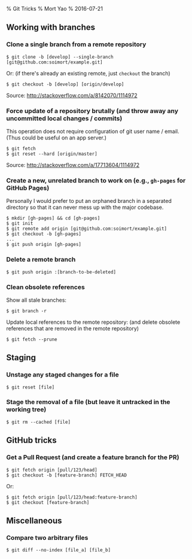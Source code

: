 % Git Tricks
% Mort Yao
% 2016-07-21

## Working with branches

### Clone a single branch from a remote repository

    $ git clone -b [develop] --single-branch [git@github.com:soimort/example.git]

Or: (if there's already an existing remote, just `checkout` the branch)

    $ git checkout -b [develop] [origin/develop]

Source: <http://stackoverflow.com/a/8142070/1114972>

### Force update of a repository brutally (and throw away any uncommitted local changes / commits)

This operation does not require configuration of git user name / email. (Thus could be useful on an app server.)

    $ git fetch
    $ git reset --hard [origin/master]

Source: <http://stackoverflow.com/a/17713604/1114972>

### Create a new, unrelated branch to work on (e.g., `gh-pages` for GitHub Pages)

Personally I would prefer to put an orphaned branch in a separated directory so that it can never mess up with the major codebase.

    $ mkdir [gh-pages] && cd [gh-pages]
    $ git init
    $ git remote add origin [git@github.com:soimort/example.git]
    $ git checkout -b [gh-pages]
    ...
    $ git push origin [gh-pages]

### Delete a remote branch

    $ git push origin :[branch-to-be-deleted]

### Clean obsolete references

Show all stale branches:

    $ git branch -r

Update local references to the remote repository: (and delete obsolete references that are removed in the remote repository)

    $ git fetch --prune



## Staging

### Unstage any staged changes for a file

    $ git reset [file]

### Stage the removal of a file (but leave it untracked in the working tree)

    $ git rm --cached [file]



## GitHub tricks

### Get a Pull Request (and create a feature branch for the PR)

    $ git fetch origin [pull/123/head]
    $ git checkout -b [feature-branch] FETCH_HEAD

Or:

    $ git fetch origin [pull/123/head:feature-branch]
    $ git checkout [feature-branch]



## Miscellaneous

### Compare two arbitrary files

    $ git diff --no-index [file_a] [file_b]



```sh
```
